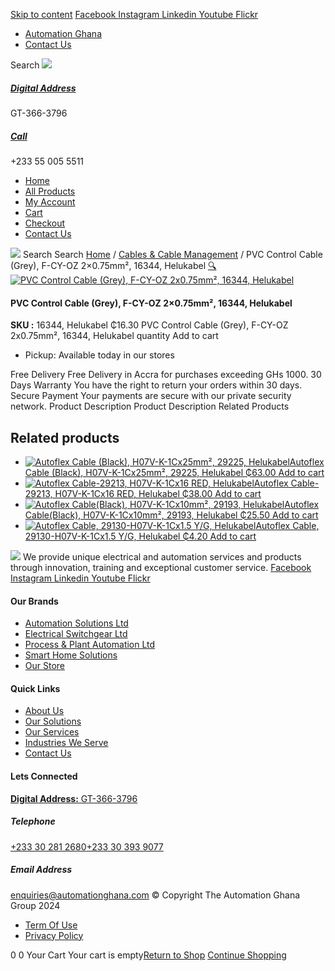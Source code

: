 [Skip to content](https://store.automationghana.com/product/pvc-control-cable-grey-f-cy-oz-2x0-75mm%c2%b2-16344-helukabel/#content)
[ Facebook ](https://www.facebook.com/automationgh/) [ Instagram ](https://www.instagram.com/automationgh/) [ Linkedin ](https://www.linkedin.com/company/the-automation-ghana-limited/) [ Youtube ](https://www.youtube.com/channel/UCurrRDUSm5oIW39VXjn1u0w) [ Flickr ](https://www.flickr.com/photos/181794037@N07/)
  * [ Automation Ghana ](https://automationghana.com)
  * [ Contact Us ](https://store.automationghana.com/contact/)


Search
[ ![](https://store.automationghana.com/wp-content/uploads/2024/04/Website-TAGG-Logo-BLUE.png) ](https://store.automationghana.com/)
[ ](https://maps.app.goo.gl/m4xeaagWCNbLk4jM6)
#####  [ Digital Address ](https://maps.app.goo.gl/m4xeaagWCNbLk4jM6)
GT-366-3796 
[ ](tel:+233550055511)
#####  [ Call ](tel:+233550055511)
+233 55 005 5511 
  * [Home](https://store.automationghana.com/)
  * [All Products](https://store.automationghana.com/shop/)
  * [My Account](https://store.automationghana.com/my-account/)
  * [Cart](https://store.automationghana.com/cart/)
  * [Checkout](https://store.automationghana.com/checkout/)
  * [Contact Us](https://store.automationghana.com/contact/)


[![](https://store.automationghana.com/wp-content/uploads/2024/04/AutomationGhana_logo_white.png)](https://store.automationghana.com)
Search
Search
[Home](https://store.automationghana.com) / [Cables & Cable Management](https://store.automationghana.com/product-category/cables-cable-management/) / PVC Control Cable (Grey), F-CY-OZ 2×0.75mm², 16344, Helukabel
[🔍](https://store.automationghana.com/product/pvc-control-cable-grey-f-cy-oz-2x0-75mm%c2%b2-16344-helukabel/)
[![PVC Control Cable \(Grey\), F-CY-OZ 2x0.75mm², 16344, Helukabel](https://store.automationghana.com/wp-content/uploads/2025/02/E-store-600x400.jpg)](https://store.automationghana.com/wp-content/uploads/2025/02/E-store.jpg)
####  PVC Control Cable (Grey), F-CY-OZ 2×0.75mm², 16344, Helukabel 
**SKU :** 16344, Helukabel 
₵16.30
PVC Control Cable (Grey), F-CY-OZ 2x0.75mm², 16344, Helukabel quantity
Add to cart
  * Pickup: Available today in our stores


Free Delivery 
Free Delivery in Accra for purchases exceeding GHs 1000. 
30 Days Warranty 
You have the right to return your orders within 30 days. 
Secure Payment 
Your payments are secure with our private security network. 
Product Description
Product Description
Related Products 
## Related products
  * [![Autoflex Cable \(Black\), H07V-K-1Cx25mm², 29225, Helukabel](https://store.automationghana.com/wp-content/uploads/2019/12/CABLES-3-300x300.jpg)Autoflex Cable (Black), H07V-K-1Cx25mm², 29225, Helukabel ₵63.00 ](https://store.automationghana.com/product/autoflex-cable-29225-h07v-k-1cx25-blk-helukabel/)
[Add to cart](https://store.automationghana.com/product/pvc-control-cable-grey-f-cy-oz-2x0-75mm%c2%b2-16344-helukabel/?add-to-cart=1480)
  * [![Autoflex Cable-29213, H07V-K-1Cx16 RED, Helukabel](https://store.automationghana.com/wp-content/uploads/2017/12/Cables-4-300x300.png)Autoflex Cable-29213, H07V-K-1Cx16 RED, Helukabel ₵38.00 ](https://store.automationghana.com/product/autoflex-cable-29213-h07v-k-1cx16-red-helukabel/)
[Add to cart](https://store.automationghana.com/product/pvc-control-cable-grey-f-cy-oz-2x0-75mm%c2%b2-16344-helukabel/?add-to-cart=1479)
  * [![Autoflex Cable\(Black\), H07V-K-1Cx10mm², 29193, Helukabel](https://store.automationghana.com/wp-content/uploads/2019/12/CABLES-3-300x300.jpg)Autoflex Cable(Black), H07V-K-1Cx10mm², 29193, Helukabel ₵25.50 ](https://store.automationghana.com/product/autoflex-cable-29193-h07v-k-1cx10-blk-helukabel/)
[Add to cart](https://store.automationghana.com/product/pvc-control-cable-grey-f-cy-oz-2x0-75mm%c2%b2-16344-helukabel/?add-to-cart=1475)
  * [![Autoflex Cable, 29130-H07V-K-1Cx1.5 Y/G, Helukabel](https://store.automationghana.com/wp-content/uploads/2019/12/CABLES-2-300x300.jpg)Autoflex Cable, 29130-H07V-K-1Cx1.5 Y/G, Helukabel ₵4.20 ](https://store.automationghana.com/product/autoflex-cable-29130-h07v-k-1cx1-5-y-g-helukabel/)
[Add to cart](https://store.automationghana.com/product/pvc-control-cable-grey-f-cy-oz-2x0-75mm%c2%b2-16344-helukabel/?add-to-cart=1461)


![](https://store.automationghana.com/wp-content/uploads/2024/04/AutomationGhana_logo_white.png)
We provide unique electrical and automation services and products through innovation, training and exceptional customer service.
[ Facebook ](https://www.facebook.com/automationgh/) [ Instagram ](https://www.instagram.com/automationgh/) [ Linkedin ](https://www.linkedin.com/company/the-automation-ghana-limited/) [ Youtube ](https://www.youtube.com/channel/UCurrRDUSm5oIW39VXjn1u0w) [ Flickr ](https://www.flickr.com/photos/181794037@N07/)
#### Our Brands
  * [ Automation Solutions Ltd ](https://store.automationghana.com/product/pvc-control-cable-grey-f-cy-oz-2x0-75mm%c2%b2-16344-helukabel/)
  * [ Electrical Switchgear Ltd ](https://store.automationghana.com/product/pvc-control-cable-grey-f-cy-oz-2x0-75mm%c2%b2-16344-helukabel/)
  * [ Process & Plant Automation Ltd ](https://store.automationghana.com/product/pvc-control-cable-grey-f-cy-oz-2x0-75mm%c2%b2-16344-helukabel/)
  * [ Smart Home Solutions ](https://store.automationghana.com/product/pvc-control-cable-grey-f-cy-oz-2x0-75mm%c2%b2-16344-helukabel/)
  * [ Our Store ](https://store.automationghana.com/product/pvc-control-cable-grey-f-cy-oz-2x0-75mm%c2%b2-16344-helukabel/)


#### Quick Links
  * [ About Us ](https://store.automationghana.com/product/pvc-control-cable-grey-f-cy-oz-2x0-75mm%c2%b2-16344-helukabel/)
  * [ Our Solutions ](https://store.automationghana.com/product/pvc-control-cable-grey-f-cy-oz-2x0-75mm%c2%b2-16344-helukabel/)
  * [ Our Services ](https://store.automationghana.com/product/pvc-control-cable-grey-f-cy-oz-2x0-75mm%c2%b2-16344-helukabel/)
  * [ Industries We Serve ](https://store.automationghana.com/product/pvc-control-cable-grey-f-cy-oz-2x0-75mm%c2%b2-16344-helukabel/)
  * [ Contact Us ](https://store.automationghana.com/product/pvc-control-cable-grey-f-cy-oz-2x0-75mm%c2%b2-16344-helukabel/)


#### Lets Connected
[**Digital Address:** GT-366-3796](https://maps.app.goo.gl/m4xeaagWCNbLk4jM6)
#####  Telephone 
[ +233 30 281 2680](tel:+233302812680)[+233 30 393 9077](https://store.automationghana.com/product/pvc-control-cable-grey-f-cy-oz-2x0-75mm%c2%b2-16344-helukabel/+233303939077)
#####  Email Address 
enquiries@automationghana.com 
© Copyright The Automation Ghana Group 2024
  * [ Term Of Use ](https://store.automationghana.com/product/pvc-control-cable-grey-f-cy-oz-2x0-75mm%c2%b2-16344-helukabel/)
  * [ Privacy Policy ](https://store.automationghana.com/product/pvc-control-cable-grey-f-cy-oz-2x0-75mm%c2%b2-16344-helukabel/)


0
0
Your Cart
Your cart is empty[Return to Shop](https://store.automationghana.com/shop/)
[Continue Shopping](https://store.automationghana.com/product/pvc-control-cable-grey-f-cy-oz-2x0-75mm%c2%b2-16344-helukabel/)
